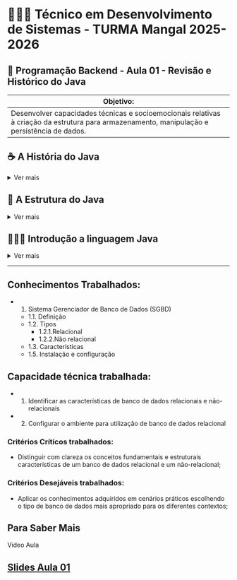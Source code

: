 # 👨🏻‍💻 Técnico em Desenvolvimento de Sistemas - TURMA Mangal 2025-2026
## 🍵 Programação Backend - Aula 01 - Revisão e Histórico do Java
|Objetivo:|
|-|
|Desenvolver capacidades técnicas e socioemocionais relativas à criação da estrutura para armazenamento, manipulação e persistência de dados.|


## ☕ A História do Java

<details>
 <summary>Ver mais</summary>

Java é uma das linguagens de programação mais influentes e populares do mundo. Vamos explorar sua evolução:

<details>
 <summary><strong>📌 Origem do Java</strong></summary>

### 🛠️ Projeto Green (1991)

O Java foi criado por uma equipe da Sun Microsystems liderada por **James Gosling**. Originalmente, a linguagem se chamava **Oak**.

A ideia era criar uma linguagem para eletrodomésticos inteligentes — sim, geladeiras e TVs!

### 🌍 Java 1.0 (1995)

O nome “Java” foi adotado em 1995, inspirado no café da ilha de Java (Indonésia).

A grande virada foi quando a Netscape anunciou suporte ao Java em seus navegadores, dando origem aos **applets**.

</details>

---

<details>
<summary><strong>💡 Java na Atualidade</strong></summary>

- Utilizado em bancos, fintechs, sistemas de missão crítica.
- Presente no Android (embora o Android use uma versão própria da VM).
- Concorrência com Kotlin, mas ainda amplamente usado.

**Versão LTS atual:** Java 21 (lançada em setembro de 2023)

</details>

---

<details>
<summary><strong>🎯 Curiosidades</strong></summary>

- Java foi pensado para ser portátil: “**Write Once, Run Anywhere**”.
- O mascote do Java se chama **Duke**.
- O nome “Java” venceu sugestões como “Silk” e “DNA”.

</details>

---

🧠 _“Java is to JavaScript what car is to carpet.” — Chris Heilmann_
</details>

## 🧩 A Estrutura do Java
<details>
 <summary>Ver mais</summary>

<details>
 <summary><strong>📌 Java: A Linguagem de Programação</strong></summary>

- Linguagem orientada a objetos
- Código-fonte (.java) compilado para bytecode (.class)
- Independente de plataforma
- Gerenciamento automático de memória
````java
public class Hello {
  public static void main(String[] args) {
    System.out.println("Hello, Java!");
  }
}
````
![Dados vs Informações](../../assets/BytecodeJava.png)

</details>

---

<details>
 <summary><strong>📌 JVM: A Máquina Virtual Java</strong></summary>

- Executa o bytecode Java
- Gerencia memória e garbage collection
- Componentes: Class Loader, Execution Engine, Memory Area
- Implementações específicas para cada plataforma

	WORA - Write Once, Run Anywhere
	
A JVM é o que permite que o mesmo bytecode Java seja executado em diferentes sistemas operacionais sem modificações.

![Dados vs Informações](../../assets/ArquiteturaJava.png)

</details>

---

<details>
 <summary><strong>📌 JDK: O Kit de Desenvolvimento Java</strong></summary>
 
- Pacote completo para desenvolvimento Java
- Contém o JRE (Java Runtime Environment)
- Inclui ferramentas de desenvolvimento
- Bibliotecas e APIs para desenvolvimento

**Principais Ferramentas**
- javac (compilador)
- java (executor)
- jar (empacotador)
- javadoc (documentação)

![Dados vs Informações](../../assets/ArquiteturaJava02.png)


</details>

---

<details>
 <summary><strong>📌 Java, JVM e JDK: Trabalhando Juntos</strong></summary>

- Desenvolvedor escreve código Java
- JDK fornece ferramentas para compilação
- JVM executa o bytecode em qualquer plataforma
- Ciclo completo: desenvolvimento → execução

![Dados vs Informações](../../assets/FluxoCompleto.png)

	Ecossistema Completo
	
	O poder do Java está na integração destes três componentes, permitindo desenvolvimento eficiente e execução multiplataforma.

</details>

</details>

## 👨🏻‍💻 Introdução a linguagem Java

<details>
 <summary>Ver mais</summary>

 </details>

---


## Conhecimentos Trabalhados:
- 1. Sistema Gerenciador de Banco de Dados (SGBD)
	- 1.1. Definição
	- 1.2. Tipos
		- 1.2.1.Relacional
		- 1.2.2.Não relacional
	- 1.3. Características
	- 1.5. Instalação e configuração

## Capacidade técnica trabalhada:
- 1. Identificar as características de banco de dados relacionais e não-relacionais
- 2. Configurar o ambiente para utilização de banco de dados relacional

### Critérios Críticos trabalhados:
 - Distinguir com clareza os conceitos fundamentais e estruturais características de um banco de dados relacional e um não-relacional;

### Critérios Desejáveis trabalhados:
- Aplicar os conhecimentos adquiridos em cenários práticos escolhendo o tipo de banco de dados mais apropriado para os diferentes contextos;

## Para Saber Mais
Video Aula

## [Slides Aula 01](../aula01/aula01.pdf)
